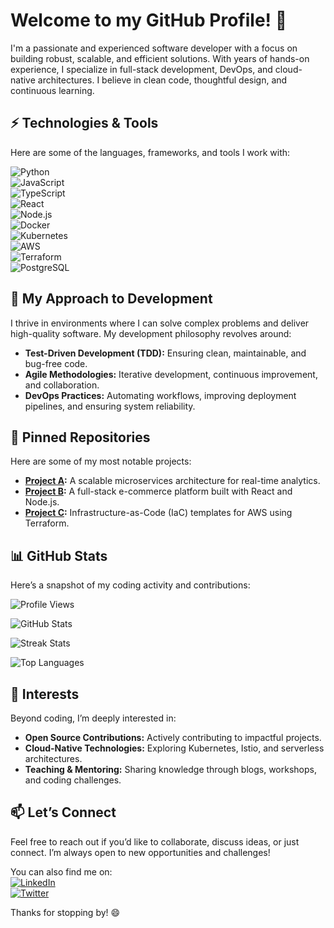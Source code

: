 # Welcome to my GitHub Profile! 👋  

I'm a passionate and experienced software developer with a focus on building robust, scalable, and efficient solutions. With years of hands-on experience, I specialize in full-stack development, DevOps, and cloud-native architectures. I believe in clean code, thoughtful design, and continuous learning.  

## ⚡ Technologies & Tools  
Here are some of the languages, frameworks, and tools I work with:  

![Python](https://img.shields.io/badge/-Python-3776AB?logo=python&logoColor=white)  
![JavaScript](https://img.shields.io/badge/-JavaScript-F7DF1E?logo=javascript&logoColor=black)  
![TypeScript](https://img.shields.io/badge/-TypeScript-3178C6?logo=typescript&logoColor=white)  
![React](https://img.shields.io/badge/-React-61DAFB?logo=react&logoColor=black)  
![Node.js](https://img.shields.io/badge/-Node.js-339933?logo=node.js&logoColor=white)  
![Docker](https://img.shields.io/badge/-Docker-2496ED?logo=docker&logoColor=white)  
![Kubernetes](https://img.shields.io/badge/-Kubernetes-326CE5?logo=kubernetes&logoColor=white)  
![AWS](https://img.shields.io/badge/-AWS-232F3E?logo=amazon-aws&logoColor=white)  
![Terraform](https://img.shields.io/badge/-Terraform-623CE4?logo=terraform&logoColor=white)  
![PostgreSQL](https://img.shields.io/badge/-PostgreSQL-4169E1?logo=postgresql&logoColor=white)  

## 🚀 My Approach to Development  
I thrive in environments where I can solve complex problems and deliver high-quality software. My development philosophy revolves around:  
- **Test-Driven Development (TDD):** Ensuring clean, maintainable, and bug-free code.  
- **Agile Methodologies:** Iterative development, continuous improvement, and collaboration.  
- **DevOps Practices:** Automating workflows, improving deployment pipelines, and ensuring system reliability.  

## 🌟 Pinned Repositories  
Here are some of my most notable projects:  
- **[Project A](https://github.com/raquelramsey879/project-a):** A scalable microservices architecture for real-time analytics.  
- **[Project B](https://github.com/raquelramsey879/project-b):** A full-stack e-commerce platform built with React and Node.js.  
- **[Project C](https://github.com/raquelramsey879/project-c):** Infrastructure-as-Code (IaC) templates for AWS using Terraform.  

## 📊 GitHub Stats  
Here’s a snapshot of my coding activity and contributions:  

![Profile Views](https://komarev.com/ghpvc/?username=raquelramsey879&label=Profile%20Views&color=blue&style=flat)  

![GitHub Stats](https://github-readme-stats.vercel.app/api?username=raquelramsey879&show_icons=true&theme=dark)  

![Streak Stats](https://github-readme-streak-stats.herokuapp.com/?user=raquelramsey879&theme=dark)  

![Top Languages](https://github-readme-stats.vercel.app/api/top-langs/?username=raquelramsey879&layout=compact&theme=dark)  

## 🎯 Interests  
Beyond coding, I’m deeply interested in:  
- **Open Source Contributions:** Actively contributing to impactful projects.  
- **Cloud-Native Technologies:** Exploring Kubernetes, Istio, and serverless architectures.  
- **Teaching & Mentoring:** Sharing knowledge through blogs, workshops, and coding challenges.  

## 📫 Let’s Connect  
Feel free to reach out if you’d like to collaborate, discuss ideas, or just connect. I’m always open to new opportunities and challenges!  

You can also find me on:  
[![LinkedIn](https://img.shields.io/badge/-LinkedIn-0A66C2?logo=linkedin&logoColor=white)](https://www.linkedin.com/in/raquelramsey879)  
[![Twitter](https://img.shields.io/badge/-Twitter-1DA1F2?logo=twitter&logoColor=white)](https://twitter.com/raquelramsey879)  

Thanks for stopping by! 😄
